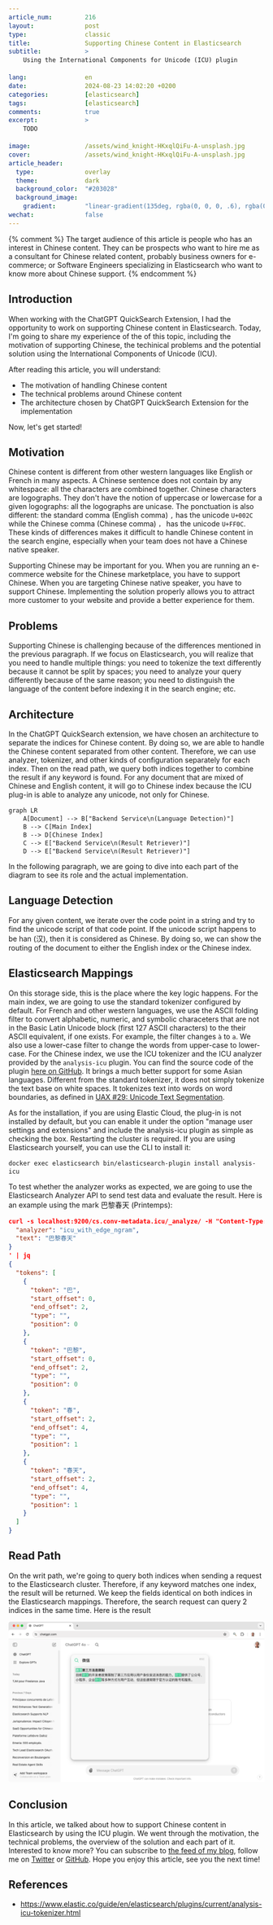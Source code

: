 ```yaml
---
article_num:         216
layout:              post
type:                classic
title:               Supporting Chinese Content in Elasticsearch
subtitle:            >
    Using the International Components for Unicode (ICU) plugin

lang:                en
date:                2024-08-23 14:02:20 +0200
categories:          [elasticsearch]
tags:                [elasticsearch]
comments:            true
excerpt:             >
    TODO

image:               /assets/wind_knight-HKxqlQiFu-A-unsplash.jpg
cover:               /assets/wind_knight-HKxqlQiFu-A-unsplash.jpg
article_header:
  type:              overlay
  theme:             dark
  background_color:  "#203028"
  background_image:
    gradient:        "linear-gradient(135deg, rgba(0, 0, 0, .6), rgba(0, 0, 0, .4))"
wechat:              false
---
```


{% comment %}
The target audience of this article is people who has an interest in Chinese content. They can be prospects who want to hire me as a consultant for Chinese related content, probably business owners for e-commerce; or Software Engineers specializing in Elasticsearch who want to know more about Chinese support. 
{% endcomment %}

## Introduction

When working with the ChatGPT QuickSearch Extension, I had the opportunity to work on supporting Chinese content in Elasticsearch. Today, I'm going to share my experience of the of this topic, including the motivation of supporting Chinese, the techinical problems and the potential solution using the International Components of Unicode (ICU).

After reading this article, you will understand:

* The motivation of handling Chinese content
* The technical problems around Chinese content
* The architecture chosen by ChatGPT QuickSearch Extension for the implementation

Now, let's get started!

## Motivation

Chinese content is different from other western languages like English or French in many aspects. A Chinese sentence does not contain by any whitespace: all the characters are combined together. Chinese characters are logographs. They don't have the notion of uppercase or lowercase for a given logographs: all the logographs are unicase. The ponctuation is also different: the standard comma (English comma) `,` has the unicode `U+002C` while the Chinese comma (Chinese comma) `，` has the unicode `U+FF0C`. These kinds of differences makes it difficult to handle Chinese content in the search engine, especially when your team does not have a Chinese native speaker.

Supporting Chinese may be important for you. When you are running an e-commerce website for the Chinese marketplace, you have to support Chinese. When you are targeting Chinese native speaker, you have to support Chinese. Implementing the solution properly allows you to attract more customer to your website and provide a better experience for them.

## Problems

Supporting Chinese is challenging because of the differences mentioned in the previous paragraph. If we focus on Elasticsearch, you will realize that you need to handle multiple things: you need to tokenize the text differently because it cannot be split by spaces; you need to analyze your query differently because of the same reason; you need to distinguish the language of the content before indexing it in the search engine; etc.

## Architecture

In the ChatGPT QuickSearch extension, we have chosen an architecture to separate the indices for Chinese content. By doing so, we are able to handle the Chinese content separated from other content. Therefore, we can use analyzer, tokenizer, and other kinds of configuration separately for each index. Then on the read path, we query both indices together to combine the result if any keyword is found. For any document that are mixed of Chinese and English content, it will go to Chinese index because the ICU plug-in is able to analyze any unicode, not only for Chinese. 

```mermaid
graph LR
    A[Document] --> B["Backend Service\n(Language Detection)"]
    B --> C[Main Index]
    B --> D[Chinese Index]
    C --> E["Backend Service\n(Result Retriever)"]
    D --> E["Backend Service\n(Result Retriever)"]
```

In the following paragraph, we are going to dive into each part of the diagram to see its role and the actual implementation.

## Language Detection

For any given content, we iterate over the code point in a string and try to find the unicode script of that code point. If the unicode script happens to be han (汉), then it is considered as Chinese. By doing so, we can show the routing of the document to either the English index or the Chinese index.

## Elasticsearch Mappings

On this storage side, this is the place where the key logic happens. For the main index, we are going to use the standard tokenizer configured by default. For French and other western languages, we use the ASCII folding filter to convert alphabetic, numeric, and symbolic characeters that are not in the Basic Latin Unicode block (first 127 ASCII characters) to the their ASCII equivalent, if one exists. For example, the filter changes `à` to `a`. We also use a lower-case filter to change the words from upper-case to lower-case. For the Chinese index, we use the ICU tokenizer and the ICU analyzer provided by the `analysis-icu` plugin. You can find the source code of the plugin [here on GitHub](https://github.com/elastic/elasticsearch/tree/main/plugins/analysis-icu). It brings a much better support for some Asian languages. Different from the standard tokenizer, it does not simply tokenize the text base on white spaces. It tokenizes text into words on word boundaries, as defined in [UAX #29: Unicode Text Segmentation](https://www.unicode.org/reports/tr29/).

As for the installation, if you are using Elastic Cloud, the plug-in is not installed by default, but you can enable it under the option "manage user settings and extensions" and include the analysis-icu plugin as simple as checking the box. Restarting the cluster is required. If you are using Elasticsearch yourself, you can use the CLI to install it:

```
docker exec elasticsearch bin/elasticsearch-plugin install analysis-icu
```

To test whether the analyzer works as expected, we are going to use the Elasticsearch Analyzer API to send test data and evaluate the result. Here is an example using the mark 巴黎春天 (Printemps):

```json
curl -s localhost:9200/cs.conv-metadata.icu/_analyze/ -H "Content-Type: application/json" -d '{
  "analyzer": "icu_with_edge_ngram",
  "text": "巴黎春天"
}
' | jq
{
  "tokens": [
    {
      "token": "巴",
      "start_offset": 0,
      "end_offset": 2,
      "type": "",
      "position": 0
    },
    {
      "token": "巴黎",
      "start_offset": 0,
      "end_offset": 2,
      "type": "",
      "position": 0
    },
    {
      "token": "春",
      "start_offset": 2,
      "end_offset": 4,
      "type": "",
      "position": 1
    },
    {
      "token": "春天",
      "start_offset": 2,
      "end_offset": 4,
      "type": "",
      "position": 1
    }
  ]
}
```

## Read Path

On the writ path, we're going to query both indices when sending a request to the Elasticsearch cluster. Therefore, if any keyword matches one index, the result will be returned. We keep the fields identical on both indices in the Elasticsearch mappings. Therefore, the search request can query 2 indices in the same time. Here is the result

![screenshot](/assets/2024-06-03-search-bar-with-chinese-input.png)

## Conclusion

In this article, we talked about how to support Chinese content in Elasticsearch by using the ICU plugin. We went through the motivation, the technical problems, the overview of the solution and each part of it. Interested to know more? You can subscribe to [the feed of my blog](/feed.xml), follow me
on [Twitter](https://twitter.com/mincong_h) or
[GitHub](https://github.com/mincong-h/). Hope you enjoy this article, see you the next time!

## References

- https://www.elastic.co/guide/en/elasticsearch/plugins/current/analysis-icu-tokenizer.html
